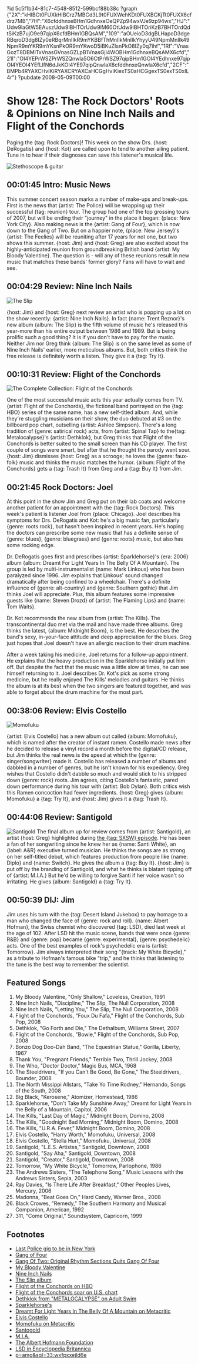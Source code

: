 ?id 5c5f1b34-81c7-4548-8512-599bcf88b38c
?graph {"2X":"kHIBCt0FUXkHIBCrz7MBCd3L9t0FUXWehKDt0FUXBCKjTt0FUXX6cfdrz7MB","7H":"X6cfddhnxeBHm1GdhnxeOeQPZp94wxVJe9zp94wx","HJ":"Udw9laGtW5EAuszUdw9lBHTOrUdw9lM60OtUdw9lBHTOriKzB7BHTOrdQdtSiKzB7ujO9e97qipX6cfdBHm1GBQsAM","109":"aOUeioD3dgBLHapoD3dgeRBqroD3dg8IZy0eRBqrMnIIkR9mYKBBfThMnIIkMnIIkYhyyU49NpmMnIIk49NpmR9mYKR9mYKsnPkOR9mYKwoD5iBKuZIsnPkO8IZy0q7ihf","1RI":"VnasGozT8DBMlTxVnasGVnasGZLpB1VnasGjI4WOBHm1GdhnxeBQsAMX6cfd","21I":"OI4YEPrWSZPrWSZQnwla5O6CtPrWSZ97qipBHm1GOI4YEdhnxe97qipOI4YEOI4YEfLlfN6dJkKOI4YE97qipQnwlaX6cfddhnxeQnwlaX6cfd","2CF":"BMPb4RYAXCHvIKiRYAXCRYAXCaHCGgHvIKiexTS0aHCGgexTS0exTS0xIL4r"}
?pubdate 2008-05-09T00:00
# Show 128: The Rock Doctors' Roots & Opinions on Nine Inch Nails and Flight of the Conchords
Paging the {tag: Rock Doctors}! This week on the show Drs. {host: DeRogatis} and {host: Kot} are called upon to tend to another ailing patient. Tune in to hear if their diagnoses can save this listener's musical life.

![Stethoscope & guitar](https://static.soundopinions.org/images/rockdocs/stethoscopeguitar.jpg)

## 00:01:45 Intro: Music News
This summer concert season marks a number of make-ups and break-ups. First is the news that {artist: The Police} will be wrapping up their successful {tag: reunion} tour. The group had one of the top grossing tours of 2007, but will be ending their "journey" in the place it began: {place: New York City}. Also making news is the {artist: Gang of Four}, which is now down to the Gang of Two. But on a happier note, {place: New Jersey}'s {artist: The Feelies} will be reuniting after 17 years for not one, but two shows this summer. {host: Jim} and {host: Greg} are also excited about the highly-anticipated reunion from groundbreaking British band {artist: My Bloody Valentine}. The question is - will any of these reunions result in new music that matches these bands' former glory? Fans will have to wait and see.

## 00:04:29 Review: Nine Inch Nails
![The Slip](https://static.soundopinions.org/assets/128/7H0.jpg)

{host: Jim} and {host: Greg} next review an artist who is popping up a lot on the show recently: {artist: Nine Inch Nails}. In fact {name: Trent Reznor}'s new album {album: The Slip} is the fifth volume of music he's released this year-more than his entire output between 1986 and 1989. But is being prolific such a good thing? It is if you don't have to pay for the music. Neither Jim nor Greg think {album: The Slip} is on the same level as some of Nine Inch Nails' earlier, more meticulous albums. But, both critics think the free release is definitely worth a listen. They give it a {tag: Try It}.

## 00:10:31 Review: Flight of the Conchords
![The Complete Collection: Flight of the Conchords](https://static.soundopinions.org/assets/128/HJ0.jpg)

One of the most successful music acts this year actually comes from TV. {artist: Flight of the Conchords}, the fictional band portrayed on the {tag: HBO} series of the same name, has a new self-titled album. And, while they're stuggling musicians on their show, the duo debuted at #3 on the billboard pop chart, outselling {artist: Ashlee Simpson}. There's a long tradition of {genre: satirical rock} acts, from {artist: Spinal Tap} to the{tag:  Metalocalypse}'s {artist: Dethklok}, but Greg thinks that Flight of the Conchords is better suited to the small screen than his CD player. The first couple of songs were smart, but after that he thought the parody went sour. {host: Jim} dismisses {host: Greg} as a scrooge; he loves the {genre: faux-folk} music and thinks the music matches the humor. {album: Flight of the Conchords} gets a {tag: Trash It} from Greg and a {tag: Buy It} from Jim.

## 00:21:45 Rock Doctors: Joel
At this point in the show Jim and Greg put on their lab coats and welcome another patient for an appointment with the {tag: Rock Doctors}. This week's patient is listener Joel from {place: Chicago}. Joel describes his symptoms for Drs. DeRogatis and Kot: he's a big music fan, particularly {genre: roots rock}, but hasn't been inspired in recent years. He's hoping the doctors can prescribe some new music that has a definite sense of {genre: blues}, {genre: bluegrass} and {genre: roots} music, but also has some rocking edge.

Dr. DeRogatis goes first and prescribes {artist: Sparklehorse}'s {era: 2006} album {album: Dreamt For Light Years In The Belly Of A Mountain}. The group is led by multi-instrumentalist {name: Mark Linkous} who has been paralyzed since 1996. Jim explains that Linkous' sound changed dramatically after being confined to a wheelchair. There's a definite influence of {genre: alt-country} and {genre: Southern gothic} that Jim thinks Joel will appreciate. Plus, this album features some impressive guests like {name: Steven Drozd} of {artist: The Flaming Lips} and {name: Tom Waits}.

Dr. Kot recommends the new album from {artist: The Kills}. The transcontinental duo met via the mail and have made three albums. Greg thinks the latest, {album: Midnight Boom}, is the best. He describes the band's sexy, in-your-face attitude and deep appreciation for the blues. Greg just hopes that Joel doesn't have an allergic reaction to their drum machine.

After a week taking his medicine, Joel returns for a follow-up appointment. He explains that the heavy production in the Sparklehorse initially put him off. But despite the fact that the music was a little slow at times, he can see himself returning to it. Joel describes Dr. Kot's pick as some strong medicine, but he really enjoyed The Kills' melodies and guitars. He thinks the album is at its best when the two singers are featured together, and was able to forget about the drum machine for the most part.

## 00:38:06 Review: Elvis Costello
![Momofuku](https://static.soundopinions.org/assets/128/1RI0.jpg)

{artist: Elvis Costello} has a new album out called {album: Momofuku}, which is named after the creator of instant ramen. Costello made news after he decided to release a vinyl record a month before the digital/CD release, but Jim thinks the real news is the speed at which the {genre: singer/songwriter} made it. Costello has released a number of albums and dabbled in a number of genres, but he isn't known for his expediency. Greg wishes that Costello didn't dabble so much and would stick to his stripped down {genre: rock} roots. Jim agrees, citing Costello's fantastic, pared down performance during his tour with {artist: Bob Dylan}. Both critics wish this Ramen concoction had fewer ingredients. {host: Greg} gives {album: Momofuku} a {tag: Try It}, and {host: Jim} gives it a {tag: Trash It}.

## 00:44:06 Review: Santigold
![Santigold](https://static.soundopinions.org/assets/128/21I0.jpg)
The final album up for review comes from {artist: Santigold}, an artist {host: Greg} highlighted during [the {tag: SXSW} episode](/show/121/). He has been a fan of her songwriting since he knew her as {name: Santi White}, an {label: A&R} executive turned musician. He thinks the songs are as strong on her self-titled debut, which features production from people like {name: Diplo} and {name: Switch}. He gives the album a {tag: Buy It}. {host: Jim} is put off by the branding of Santigold, and what he thinks is blatant ripping off of {artist: M.I.A.} But he'd be willing to forgive Santi if her voice wasn't so irritating. He gives {album: Santigold} a {tag: Try It}.

## 00:50:39 DIJ: Jim
Jim uses his turn with the {tag: Desert Island Jukebox} to pay homage to a man who changed the face of {genre: rock and roll}. {name: Albert Hofman}, the Swiss chemist who discovered {tag: LSD}, died last week at the age of 102. After LSD hit the music scene, bands that were once {genre: R&B} and {genre: pop} became {genre: experimental}, {genre: psychedelic} acts. One of the best examples of rock's psychedelic era is {artist: Tomorrow}. Jim always interpreted their song "{track: My White Bicycle}," as a tribute to Hofman's famous bike "trip," and he thinks that listening to the tune is the best way to remember the scientist. 

## Featured Songs
1. My Bloody Valentine, "Only Shallow," Loveless, Creation, 1991
2. Nine Inch Nails, "Discipline," The Slip, The Null Corporation,  2008
3. Nine Inch Nails, "Letting You," The Slip, The Null Corporation, 2008
4. Flight of the Conchords, "Foux Du Fafa," Flight of the Conchords, Sub Pop, 2008
5. Dethklok, "Go Forth and Die," The Dethalbum, Williams Street, 2007
6. Flight of the Conchords, "Bowie," Flight of the Conchords, Sub Pop, 2008
7. Bonzo Dog Doo-Dah Band, "The Equestrian Statue," Gorilla, Liberty, 1967
8. Thank You, "Pregnant Friends," Terrible Two, Thrill Jockey, 2008
9. The Who, "Doctor Doctor," Magic Bus, MCA, 1968
10. The Steeldrivers, "If you Can't Be Good, Be Gone," The Steeldrivers, Bounder, 2008
11. The North Missippi Allstars, "Take Yo Time Rodney," Hernando, Songs of the South, 2008
12. Big Black, "Kerosene," Atomizer, Homestead, 1986
13. Sparklehorse, "Don't Take My Sunshine Away," Dreamt for Light Years in the Belly of a Mountain, Capitol, 2006
14. The Kills, "Last Day of Magic," Midnight Boom, Domino, 2008
15. The Kills, "Goodnight Bad Morning," Midnight Boom, Domino, 2008
16. The Kills, "U.R.A. Fever," Midnight Boom, Domino, 2008
17. Elvis Costello, "Harry Worth," Momofuku, Universal, 2008
18. Elvis Costello, "Stella Hurt," Momofuku, Universal, 2008
19. Santigold, "L.E.S. Artistes," Santigold, Downtown, 2008
20. Santigold, "Say Aha," Santigold, Downtown, 2008
21. Santigold, "Creator," Santigold, Downtown, 2008
22. Tomorrow, "My White Bicycle," Tomorrow, Parlophone, 1986
23. The Andrews Sisters, "The Telephone Song," Music Lessons with the Andrews Sisters, Sepia, 2003
24. Ray Davies, "Is There Life After Breakfast," Other Peoples Lives, Mercury, 2006
25. Madonna, "Beat Goes On," Hard Candy, Warner Bros., 2008
26. Black Crowes, "Remedy," The Southern Harmony and Musical Companion, American, 1992
27. 311, "Come Original," Soundsystem, Capricorn, 1999

## Footnotes
- [Last Police gig to be in New York](http://news.bbc.co.uk/2/hi/entertainment/7387234.stm)
- [Gang of Four](http://www.allmusic.com/cg/amg.dll?p=amg&sql=11:0ifexqe5ldke)
- [Gang Of Two: Original Rhythm Sections Quits Gang Of Four](http://stereogum.com/archives/gang-of-two-original-rhythm-sections-quits-gang-of_009620.html)
- [My Bloody Valentine](http://www.mybloodyvalentine.org/)
- [Nine Inch Nails](http://www.nin.com/)
- [The Slip album](http://theslip.nin.com/)
- [Flight of the Conchords on HBO](http://www.reuters.com/article/2008/04/30/us-comedy-idUSN3052116520080430)
- [Flight of the Conchords soar on U.S. chart](http://www.reuters.com/article/musicNews/idUSN3052116520080430)
- [Dethklok from "METALOCALYPSE" on Adult Swim](http://www.adultswim.com/shows/metal/)
- [Sparklehorse's](http://www.sparklehorse.com/)
- [Dreamt For Light Years In The Belly Of A Mountain on Metacritic](http://www.metacritic.com/music/artists/sparklehorse/dreamtforlightyearsinthebellyofamountain)
- [Elvis Costello](http://www.elviscostello.com/)
- [Momofuku on Metacritic](http://www.metacritic.com/music/artists/costelloelvisandtheimpostors/momofuku?q=momofuku)
- [Santogold](http://www.myspace.com/santogold)
- [M.I.A.](http://www.miauk.com/)
- [The Albert Hofmann Foundation](http://www.hofmann.org/)
- [LSD in Encyclopedia Britannica](http://www.britannica.com/eb/article-9049184/LSD)
- [p=amg&sql=33:wxfpxxejld6e]()
